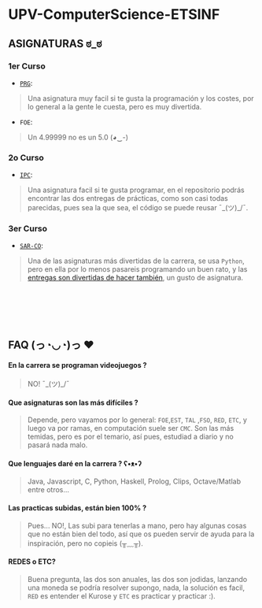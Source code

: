 # UPV-ComputerScience-ETSINF

## ASIGNATURAS ಠ_ಠ
### 1er Curso
- [```PRG```](https://github.com/SrVladyslav/UPV-ComputerScience-ETSINF/tree/master/PRG):
> Una asignatura muy facil si te gusta la programación y los costes, por lo general a la gente le cuesta, pero es muy divertida. 

- ```FOE```:
> Un 4.99999 no es un 5.0 (◕‿-)

### 2o Curso
- [```IPC```](https://github.com/SrVladyslav/UPV-ComputerScience-ETSINF/tree/master/IPC): 
> Una asignatura facil si te gusta programar, en el repositorio podrás encontrar las dos entregas de prácticas, como son casi todas parecidas, pues sea la que sea, el código se puede reusar  ¯\_(ツ)_/¯.

### 3er Curso
- [```SAR-CO```](https://github.com/SrVladyslav/UPV-ComputerScience-ETSINF/tree/master/SAR):
> Una de las asignaturas más divertidas de la carrera, se usa ```Python```, pero en ella por lo menos pasareis programando un buen rato, y las [entregas son divertidas de hacer también](https://github.com/SrVladyslav/SAR_project), un gusto de asignatura. 

<br><br><br><br>

## FAQ (っ◔◡◔)っ ♥
#### En la carrera se programan videojuegos ?
> NO! ¯\_(ツ)_/¯

#### Que asignaturas son las más difíciles ?
> Depende, pero vayamos por lo general: ```FOE```,```EST```, ```TAL``` ,```FSO```, ```RED```, ```ETC```, y luego va por ramas, en computación suele ser ```CMC```. Son las más temidas, pero es por el temario, así pues, estudiad a diario y no pasará nada malo. <br>

#### Que lenguajes daré en la carrera ?  ʕ•ᴥ•ʔ 
> Java, Javascript, C, Python, Haskell, Prolog, Clips, Octave/Matlab entre otros... 

#### Las practicas subidas, están bien 100% ?
> Pues... NO!, Las subi para tenerlas a mano, pero hay algunas cosas que no están bien del todo, así que os pueden servir de ayuda para la inspiración, pero no copieis (╥﹏╥). 

#### REDES o ETC?
> Buena pregunta, las dos son anuales, las dos son jodidas, lanzando una moneda se podría resolver supongo, nada, la solución es facil, ```RED``` es entender el Kurose y ```ETC``` es practicar y practicar :). 
